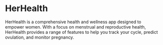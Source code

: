 # HerHealth
HerHealth is a comprehensive health and wellness app designed to empower women. With a focus on menstrual and reproductive health, HerHealth provides a range of features to help you track your cycle, predict ovulation, and monitor pregnancy.

